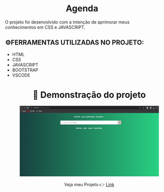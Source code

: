 <html>
    <h1 align="center">Agenda</h1>
    <p>O projeto foi desenvolvido com a intenção de aprimorar meus conhecimentos em CSS e JAVASCRIPT.</p>
    <h2>⚙️FERRAMENTAS UTILIZADAS NO PROJETO:</h2>
    <ul>
        <li>HTML</li>
        <li>CSS</li>
        <li>JAVASCRIPT</li>
        <li>BOOTSTRAP</li>
        <li>VSCODE</li>
    <ul>
    <h1 align="center">🔎 Demonstração do projeto</h1>
    <img src="./img/Animação_agenda.gif" alt="img">
    <p align="center"> Veja meu Projeto 👉 <a href="" target="_blank">Link</a></p>
</html>